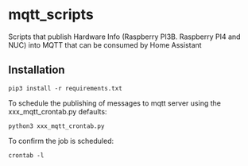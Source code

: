 # mqtt_scripts
Scripts that publish Hardware Info (Raspberry PI3B. Raspberry PI4 and NUC) into MQTT that can be consumed by Home Assistant

Installation
------------
    pip3 install -r requirements.txt

To schedule the publishing of messages to mqtt server using the xxx_mqtt_crontab.py defaults:

    python3 xxx_mqtt_crontab.py

To confirm the job is scheduled:

    crontab -l




